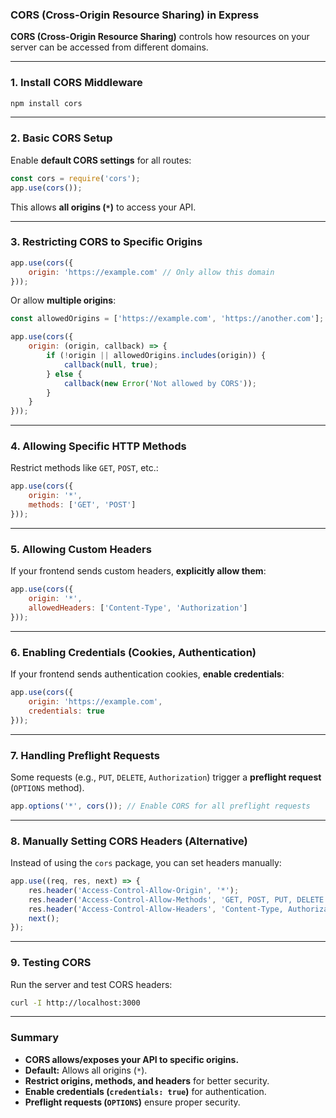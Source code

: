 ### CORS (Cross-Origin Resource Sharing) in Express  

**CORS (Cross-Origin Resource Sharing)** controls how resources on your server can be accessed from different domains.

---

### 1. **Install CORS Middleware**
```sh
npm install cors
```

---

### 2. **Basic CORS Setup**
Enable **default CORS settings** for all routes:
```js
const cors = require('cors');
app.use(cors());
```
This allows **all origins (`*`)** to access your API.

---

### 3. **Restricting CORS to Specific Origins**
```js
app.use(cors({
    origin: 'https://example.com' // Only allow this domain
}));
```
Or allow **multiple origins**:
```js
const allowedOrigins = ['https://example.com', 'https://another.com'];

app.use(cors({
    origin: (origin, callback) => {
        if (!origin || allowedOrigins.includes(origin)) {
            callback(null, true);
        } else {
            callback(new Error('Not allowed by CORS'));
        }
    }
}));
```

---

### 4. **Allowing Specific HTTP Methods**
Restrict methods like `GET`, `POST`, etc.:
```js
app.use(cors({
    origin: '*',
    methods: ['GET', 'POST']
}));
```

---

### 5. **Allowing Custom Headers**
If your frontend sends custom headers, **explicitly allow them**:
```js
app.use(cors({
    origin: '*',
    allowedHeaders: ['Content-Type', 'Authorization']
}));
```

---

### 6. **Enabling Credentials (Cookies, Authentication)**
If your frontend sends authentication cookies, **enable credentials**:
```js
app.use(cors({
    origin: 'https://example.com',
    credentials: true
}));
```

---

### 7. **Handling Preflight Requests**
Some requests (e.g., `PUT`, `DELETE`, `Authorization`) trigger a **preflight request** (`OPTIONS` method).
```js
app.options('*', cors()); // Enable CORS for all preflight requests
```

---

### 8. **Manually Setting CORS Headers (Alternative)**
Instead of using the `cors` package, you can set headers manually:
```js
app.use((req, res, next) => {
    res.header('Access-Control-Allow-Origin', '*');
    res.header('Access-Control-Allow-Methods', 'GET, POST, PUT, DELETE');
    res.header('Access-Control-Allow-Headers', 'Content-Type, Authorization');
    next();
});
```

---

### 9. **Testing CORS**
Run the server and test CORS headers:
```sh
curl -I http://localhost:3000
```

---

### Summary  
- **CORS allows/exposes your API to specific origins.**  
- **Default:** Allows all origins (`*`).  
- **Restrict origins, methods, and headers** for better security.  
- **Enable credentials (`credentials: true`)** for authentication.  
- **Preflight requests (`OPTIONS`)** ensure proper security.  